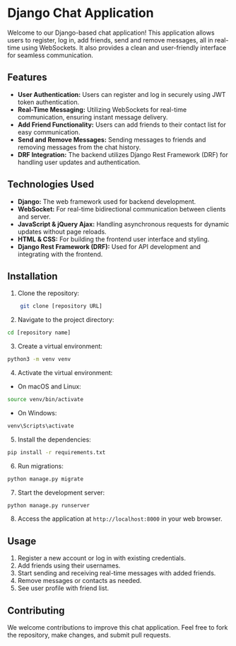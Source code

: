 # Django Chat Application

Welcome to our Django-based chat application! This application allows users to register, log in, add friends, send and remove messages, all in real-time using WebSockets. It also provides a clean and user-friendly interface for seamless communication.

## Features

- **User Authentication:** Users can register and log in securely using JWT token authentication.
- **Real-Time Messaging:** Utilizing WebSockets for real-time communication, ensuring instant message delivery.
- **Add Friend Functionality:** Users can add friends to their contact list for easy communication.
- **Send and Remove Messages:** Sending messages to friends and removing messages from the chat history.
- **DRF Integration:** The backend utilizes Django Rest Framework (DRF) for handling user updates and authentication.

## Technologies Used

- **Django:** The web framework used for backend development.
- **WebSocket:** For real-time bidirectional communication between clients and server.
- **JavaScript & jQuery Ajax:** Handling asynchronous requests for dynamic updates without page reloads.
- **HTML & CSS:** For building the frontend user interface and styling.
- **Django Rest Framework (DRF):** Used for API development and integrating with the frontend.

## Installation

1. Clone the repository:

```bash
    git clone [repository URL]
```

2. Navigate to the project directory:

```bash
cd [repository name]
```

3. Create a virtual environment:

```bash
python3 -m venv venv
```

4. Activate the virtual environment:

- On macOS and Linux:

```bash
source venv/bin/activate
```

- On Windows:

```bash
venv\Scripts\activate
```

5. Install the dependencies:

```bash
pip install -r requirements.txt
```

6. Run migrations:

```bash
python manage.py migrate
```

7. Start the development server:

```bash
python manage.py runserver
```

8. Access the application at `http://localhost:8000` in your web browser.

## Usage

1. Register a new account or log in with existing credentials.
2. Add friends using their usernames.
3. Start sending and receiving real-time messages with added friends.
4. Remove messages or contacts as needed.
5. See user profile with friend list.

## Contributing

We welcome contributions to improve this chat application. Feel free to fork the repository, make changes, and submit pull requests.
